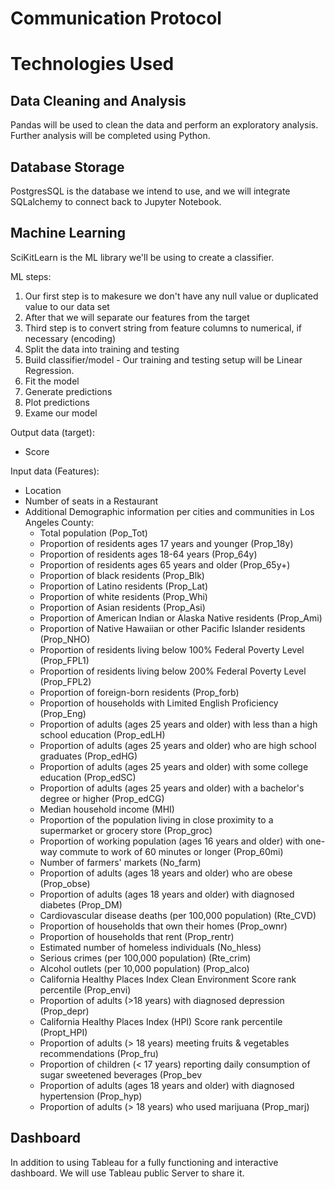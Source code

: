 
# Communication Protocol

# Technologies Used

## Data Cleaning and Analysis
Pandas will be used to clean the data and perform an exploratory analysis. Further analysis will be completed using Python.

## Database Storage
PostgresSQL is the database we intend to use, and we will integrate SQLalchemy to connect back to Jupyter Notebook.

## Machine Learning
SciKitLearn is the ML library we'll be using to create a classifier. 

ML steps: 
1) Our first step is to makesure we don't have any null value or duplicated value to our data set
2) After that we will separate our features from the target
3) Third step is to convert string from feature columns to numerical, if necessary (encoding)
4) Split the data into training and testing
5) Build classifier/model - Our training and testing setup will be Linear Regression. 
6) Fit the model 
7) Generate predictions 
8) Plot predictions
9) Exame our model 


Output data (target): 
- Score

Input data (Features):
- Location
- Number of seats in a Restaurant
- Additional Demographic information per cities and communities in Los Angeles County:
    - Total population (Pop_Tot)
    - Proportion of residents ages 17 years and younger (Prop_18y)
    - Proportion of residents ages 18-64 years (Prop_64y)
    - Proportion of residents ages 65 years and older (Prop_65y+)
    - Proportion of black residents (Prop_Blk)
    - Proportion of Latino residents (Prop_Lat)
    - Proportion of white residents (Prop_Whi)
    - Proportion of Asian residents (Prop_Asi)
    - Proportion of American Indian or Alaska Native residents (Prop_Ami)
    - Proportion of Native Hawaiian or other Pacific Islander residents (Prop_NHO)
    - Proportion of residents living below 100% Federal Poverty Level (Prop_FPL1)
    - Proportion of residents living below 200% Federal Poverty Level (Prop_FPL2)
    - Proportion of foreign-born residents (Prop_forb)
    - Proportion of households with Limited English Proficiency (Prop_Eng)
    - Proportion of adults (ages 25 years and older) with less than a high school education (Prop_edLH)
    - Proportion of adults (ages 25 years and older) who are high school graduates (Prop_edHG)
    - Proportion of adults (ages 25 years and older) with some college education (Prop_edSC)
    - Proportion of adults (ages 25 years and older) with a bachelor's degree or higher (Prop_edCG)
    - Median household income (MHI)
    - Proportion of the population living in close proximity to a supermarket or grocery store (Prop_groc)
    - Proportion of working population (ages 16 years and older) with one-way commute to work of 60 minutes or longer (Prop_60mi)
    - Number of farmers' markets (No_farm)
    - Proportion of adults (ages 18 years and older) who are obese (Prop_obse)
    - Proportion of adults (ages 18 years and older) with diagnosed diabetes (Prop_DM)
    - Cardiovascular disease deaths (per 100,000 population) (Rte_CVD)
    - Proportion of households that own their homes (Prop_ownr)
    - Proportion of households that rent (Prop_rentr)
    - Estimated number of homeless individuals (No_hless)
    - Serious crimes (per 100,000 population) (Rte_crim)
    - Alcohol outlets (per 10,000 population) (Prop_alco)
    - California Healthy Places Index Clean Environment Score rank percentile (Prop_envi)
    - Proportion of adults (>18 years) with diagnosed depression (Prop_depr)
    - California Healthy Places Index (HPI) Score rank percentile (Propt_HPI)
    - Proportion of adults (> 18 years) meeting fruits & vegetables recommendations (Prop_fru)
    - Proportion of children (< 17 years) reporting daily consumption of sugar sweetened beverages (Prop_bev
    - Proportion of adults (ages 18 years and older) with diagnosed hypertension (Prop_hyp)
    - Proportion of adults (> 18 years) who used marijuana (Prop_marj)


## Dashboard
In addition to using Tableau for a fully functioning and interactive dashboard. We will use Tableau public Server to share it.